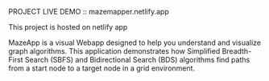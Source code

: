 
PROJECT LIVE DEMO :: mazemapper.netlify.app

This project is hosted on netlify app 

MazeApp is a visual Webapp designed to help you understand and visualize graph algorithms. This application demonstrates how Simplified Breadth-First Search (SBFS) and Bidirectional Search (BDS) algorithms find paths from a start node to a target node in a grid environment.
